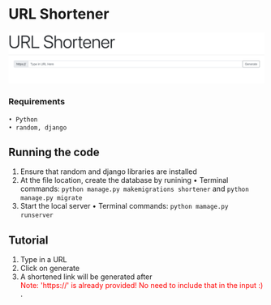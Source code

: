 
# URL Shortener
![header](header.png)

### Requirements 
    • Python
    • random, django

## Running the code
1. Ensure that random and django libraries are installed
2. At the file location, create the database by runining
    • Terminal commands: `python manage.py makemigrations shortener` and `python manage.py migrate`
3. Start the local server
    • Terminal commands: `python mamage.py runserver`

## Tutorial
1. Type in a URL
2. Click on generate
3. A shortened link will be generated after<br>
<span style="color:red"> Note: 'https://' is already provided! No need to include that in the input :) </span>.

